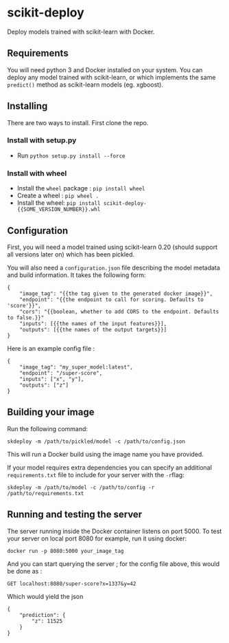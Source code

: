 # scikit-deploy

Deploy models trained with scikit-learn with Docker.

## Requirements

You will need python 3 and Docker installed on your system.
You can deploy any model trained with scikit-learn, or which implements the same `predict()` method as scikit-learn models (eg. xgboost).

## Installing

There are two ways to install. First clone the repo.

### Install with setup.py

- Run `python setup.py install --force`

### Install with wheel

- Install the `wheel` package : `pip install wheel`
- Create a wheel : `pip wheel .`
- Install the wheel: `pip install scikit-deploy-{{SOME_VERSION_NUMBER}}.whl`

## Configuration

First, you will need a model trained using scikit-learn 0.20 (should support all versions later on) which has been pickled.

You will also need a `configuration.json` file describing the model metadata and build information.
It takes the following form:

```
{
    "image_tag": "{{the tag given to the generated docker image}}",
    "endpoint": "{{the endpoint to call for scoring. Defaults to 'score'}}",
    "cors": "{{boolean, whether to add CORS to the endpoint. Defaults to false.}}"
    "inputs": [{{the names of the input features}}],
    "outputs": [{{the names of the output targets}}]
}
```

Here is an example config file :

```
{
    "image_tag": "my_super_model:latest",
    "endpoint": "/super-score",
    "inputs": ["x", "y"],
    "outputs": ["z"]
}
```

## Building your image

Run the following command:

`skdeploy -m /path/to/pickled/model -c /path/to/config.json`

This will run a Docker build using the image name you have provided.

If your model requires extra dependencies you can specify an additional `requirements.txt` file to include
for your server with the `-r`flag:

`skdeploy -m /path/to/model -c /path/to/config -r /path/to/requirements.txt`

## Running and testing the server

The server running inside the Docker container listens on port 5000.
To test your server on local port 8080 for example, run it using docker:

`docker run -p 8080:5000 your_image_tag`

And you can start querying the server ; for the config file above, this would be done as :

`GET localhost:8080/super-score?x=1337&y=42`

Which would yield the json

```
{
    "prediction": {
        "z": 11525
    }
}
```
